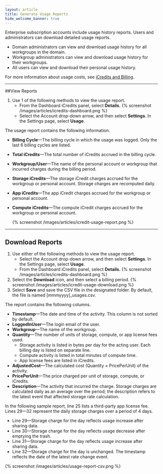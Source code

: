 ```yaml
---
layout: article
title: Generate Usage Reports
hide_welcome_banner: true
---
```



Enterprise subscription accounts include usage history reports. Users and administrators can download detailed usage reports.

+ Domain administrators can view and download usage history for all workgroups in the domain.
+ Workgroup administrators can view and download usage history for their workgroups.
+ All users can view and download their personal usage history.

For more information about usage costs, see [iCredits and Billing](/articles/descriptive/icredits-and-billing).
 
----------------
##View Reports

1. Use 1 of the following methods to view the usage report.
	- From the Dashboard iCredits panel, select **Details.** {% screenshot /images/articles/icredits-dashboard.png %}
	- Select the Account drop-down arrow, and then select **Settings**. In the Settings page, select **Usage**. 
	
The usage report contains the following information.

 + **Billing Cycle**—The billing cycle in which the usage was logged. Only the last 6 billing cycles are listed.   
+ **Total iCredits**—The total number of iCredits accrued in the billing cycle.    
+ **Workgroup/User**—The name of the personal account or workgroup that incurred charges during the billing period. 
+ **Storage iCredits**—The storage iCredit charges accrued for the workgroup or personal account. Storage charges are recomputed daily.
+ **App iCredits**—The app iCredit charges accrued for the workgroup or personal account.
+ **Compute iCredits**—The compute iCredit charges accrued for the workgroup or personal account.


	{% screenshot /images/articles/icredit-usage-report.png %}
    
-------------
## Download Reports

1. Use either of the following methods to view the usage report.
	- Select the Account drop-down arrow, and then select **Settings**. In the Settings page, select **Usage**. 
	- From the Dashboard iCredits panel, select **Details.** {% screenshot /images/articles/icredits-dashboard.png %}
2. Select the **Download** icon, and then select a billing period. 
 {% screenshot /images/articles/icredit-usage-download.png %}
3. Select **Save** and save the CSV file in the designated folder. By default, the file is named [mmmyyyy]_usages.csv.

The report contains the following columns.
	
+ **Timestamp**—The date and time of the activity. This column is not sorted by default.
+ **LoggedInUser**—The login email of the user.
+ **Workgroup**—The name of the workgroup.
+ **Quantity**—The number of units of storage, compute, or app license fees used. 
	+ Storage activity is listed in bytes per day for the acting user. Each billing day is listed on separate line. 
	+ Compute activity is listed in total minutes of compute time.
	+ App license fees are listed in iCredits.
+ **AdjustedCost**—The calculated cost (Quantity &#215; PricePerUnit) of the activity. 
+ **PricePerUnit**—The price charged per unit of storage, compute, or iCredits. 
+ **Description**—The activity that incurred the charge. Storage charges are calculated daily as an average over the period; the description refers to the latest event that affected storage rate calculation.   

In the following sample report, line 25 lists a third-party app license fee. Lines 29—32 represent the daily storage charges over a period of 4 days. 

+ Line 29—Storage charge for the day reflects usage increase after sharing data.
+ Line 30—Storage charge for the day reflects usage decrease after emptying the trash.
+ Line 31—Storage charge for the day reflects usage increase after sharing data.
+ Line 32—Storage charge for the day is unchanged. The timestamp reflects the date of the latest rate change event.

{% screenshot /images/articles/usage-report-csv.png %}